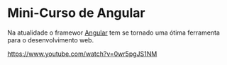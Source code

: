 # Mini-Curso de Angular

Na atualidade o framewor [Angular](https://www.youtube.com/watch?v=rTG5V0f8vnY) tem se tornado uma ótima ferramenta para o desenvolvimento web. 

https://www.youtube.com/watch?v=0wr5pgJS1NM
